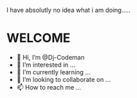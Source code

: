 I have absolutly no idea what i am doing..... 
<H1> WELCOME </H1>

- 👋 Hi, I’m @Dj-Codeman
- 👀 I’m interested in ...
- 🌱 I’m currently learning ...
- 💞️ I’m looking to collaborate on ...
- 📫 How to reach me ...

<!---
Dj-Codeman/Dj-Codeman is a ✨ special ✨ repository because its `README.md` (this file) appears on your GitHub profile.
You can click the Preview link to take a look at your changes.
--->
